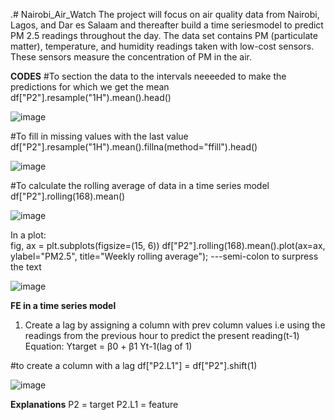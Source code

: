 .# Nairobi_Air_Watch
The project will focus on air quality data from Nairobi, Lagos, and Dar es Salaam and thereafter build a time seriesmodel to predict PM 2.5 readings throughout the day. 
The data set contains PM (particulate matter), temperature, and humidity readings taken with low-cost sensors. These sensors measure the concentration of PM in the air.



**CODES**
#To section the data to the intervals neeeeded to make the predictions for which we get the mean 
df["P2"].resample("1H").mean().head() 

![image](https://github.com/kamibrenda/Nairobi_Air_Watch/assets/42267047/dd3568da-3fed-44fa-a908-105fd75a04f3)

#To fill in missing values with the last value
df["P2"].resample("1H").mean().fillna(method="ffill").head()

![image](https://github.com/kamibrenda/Nairobi_Air_Watch/assets/42267047/0cee9bf5-c66b-4a27-9a6f-0139915a791c)

#To calculate the rolling average of data in a time series model
df["P2"].rolling(168).mean()

![image](https://github.com/kamibrenda/Nairobi_Air_Watch/assets/42267047/2e91038b-e582-46cc-8b78-993fb7cf946e)

In a plot:  
fig, ax = plt.subplots(figsize=(15, 6))
df["P2"].rolling(168).mean().plot(ax=ax, ylabel="PM2.5", title="Weekly rolling average"); 
---semi-colon to surpress the text

![image](https://github.com/kamibrenda/Nairobi_Air_Watch/assets/42267047/0c377118-da14-4e04-9728-568b0b9fa6fc)

**FE in a time series model**
1. Create a lag by assigning a column with prev column values i.e using the readings from the previous hour to predict the present reading(t-1)
      Equation: Ytarget = β0 + β1 Yt-1(lag of 1)

#to create a column with a lag
df["P2.L1"] = df["P2"].shift(1)

![image](https://github.com/kamibrenda/Nairobi_Air_Watch/assets/42267047/058593cc-10bb-4f9e-8f8c-723ad6b30e03)

**Explanations**
 P2 = target
 P2.L1 = feature

